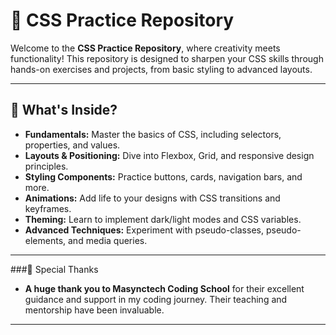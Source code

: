 # 🎨 CSS Practice Repository

Welcome to the **CSS Practice Repository**, where creativity meets functionality! This repository is designed to sharpen your CSS skills through hands-on exercises and projects, from basic styling to advanced layouts.

---

## 🚀 What's Inside?

- **Fundamentals:** Master the basics of CSS, including selectors, properties, and values.
- **Layouts & Positioning:** Dive into Flexbox, Grid, and responsive design principles.
- **Styling Components:** Practice buttons, cards, navigation bars, and more.
- **Animations:** Add life to your designs with CSS transitions and keyframes.
- **Theming:** Learn to implement dark/light modes and CSS variables.
- **Advanced Techniques:** Experiment with pseudo-classes, pseudo-elements, and media queries.

---

###🙏 Special Thanks
- **A huge thank you to Masynctech Coding School** for their excellent guidance and support in my coding journey. Their teaching and mentorship have been invaluable.
---
